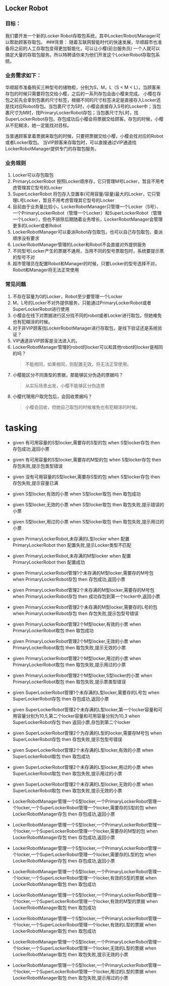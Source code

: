 ## Locker Robot

### 目标：
我们要开发一个新的Locker Robot存取包系统，其中Locker/Robot/Manager可以帮助顾客存取包。
###背景：
随着互联网智能时代的快速发展，华顺超市也准备将之前的人工存取包变得更加智能化，可以让小樱(前台服务员) 一个人就可以搞定大量的存取包服务。所以特聘请你来为他们开发这个LockerRobot存取包系统。

### 业务需求如下：
华顺超市准备购买三种型号的储物柜，分别为S，M，L（S < M < L）。当顾客来存包的时候只需要将包交给小樱，之后的一系列存包会由小樱来完成。
小樱在存包之前先会拿到包裹的尺寸标签，根据不同的尺寸标签决定是直接存入Locker还是找对应Robot存包。当包裹尺寸为S时，小樱会直接存入S号的Locker中；当包裹尺寸为M时，找PrimaryLockerRobot存包；当包裹尺寸为L时，找SuperLockerRobot存包。存包成功后小樱会将票据交给顾客。存包的时候，小樱从不犯糊涂，她一定能找对目标。

当普通顾客拿着票据来取包的时候，只要把票据交给小樱，小樱会找对应的Robot或者Locker取包。
当VIP顾客来存取包时，可以直接通过VIP通道找LockerRobotManager提供专门的存取包服务。

### 业务规则
1. Locker可以存包取包
2. PrimaryLockerRobot 按照Locker顺序存，它只管理M号Locker，暂且不用考虑管理其它型号的Locker
3. SuperLockerRobot 将包存入空置率(可用容量/容量)最大的Locker，它只管理L号Locker，暂且不用考虑管理其它型号的Locker
4. 目前由于业务量比较小，LockerRobotManager只管理一个Locker（S号）、一个PrimaryLockerRobot（管理一个Locker）和SuperLockerRobot（管理一个Locker），但也不排除后期随着业务增长，LockerRobotManager会管理更多的Locker或者Robot
5. LockerRobotManager可以委派Robot存包取包，也可以自己存包取包，委派顺序没有要求
6. LockerRobotManager管理的Locker和Robot不会直接对外提供服务
7. 不同型号Locker产生的票据不通用，当用不同的型号票取包时，系统要提示票的型号不对
8. 超市管理员在配置Robot和Manager的时候，只要Locker的型号选择不对，Robot和Manager将无法正常使用


### 常见问题
1. 不存在容量为0的Locker，Robot至少要管理一个Locker
2. M，L号的Locker不对外提供服务，只能通过PrimaryLockerRobot或者SuperLockerRobot进行使用
3. 小樱会在线下对票据进行区分找不同的robot或者Locker进行取包，但她难免也有犯糊涂的时候。
4. 对于非VIP顾客找LockerRobotManager进行存取包，是线下验证还是系统验证？
5. VIP通道非VIP顾客是没法进入的。
6. LockerRobotManager管理的robot的locker可以和其他robot的locker是相同的吗？
    >不能相同，如果相同，则配置无效，将无法正常使用。
7. 小樱能区分不同类型的票据，那能够区分伪造的票据吗？
    >从实际场景出发，小樱不能够区分伪造票
8. 小樱代理用户取完包后，会回收票据吗？
    >小樱会回收，但她自己取包的时候难免也有犯糊涂的时候。

# tasking

- given 有可用容量的S型locker,需要存的S型的包 when S型locker存包 then 存包成功,返回小票
- given 有可用容量的S型locker,需要存的M型的包 when S型locker存包 then 存包失败,提示包类型错误
- given 没有可用容量的S型locker,需要存S型的包 when S型locker存包 then 存包失败,提示容量已满

- given S型locker,有效的小票 when S型locker取包 then 取包成功
- given S型locker,无效的小票 when S型locker取包 then 取包失败,提示错误的小票
- given S型locker,用过的小票 when S型locker取包 then 取包失败,提示用过的小票

- given PrimaryLockerRobot,未存满的L型locker when 配置PrimaryLockerRobot then 配置失败,提示Locker类型不匹配
- given PrimaryLockerRobot,未存满的M型locker when 配置PrimaryLockerRobot then 配置成功
- given PrimaryLockerRobot管理1个未存满的M型locker,需要存的M号包 when PrimaryLockerRobot存包 then 存包成功,返回小票
- given PrimaryLockerRobot管理2个未存满的M型locker,需要存的M号包 when PrimaryLockerRobot存包 then 成功存包到第一个locker中,返回小票
- given PrimaryLockerRobot管理2个未存满的M型locker,需要存的L号的包 when PrimaryLockerRobot存包 then 存包失败,提示包型号错误

- given PrimaryLockerRobot管理2个M型locker,有效的小票 when PrimaryLockerRobot取包 then 取包成功
- given PrimaryLockerRobot管理2个M型locker,无效的小票 when PrimaryLockerRobot取包 then 取包失败,提示无效的小票
- given PrimaryLockerRobot管理2个M型locker,用过的小票 when PrimaryLockerRobot取包 then 取包失败,提示用过的小票
- given PrimaryLockerRobot管理2个M型locker,S型locker的小票 when PrimaryLockerRobot取包 then 取包失败,提示票类型错误

- given SuperLockerRobot管理1个未存满的L型locker,需要存的L号包 when SuperLockerRobot存包 then 存包成功,返回小票
- given SuperLockerRobot管理2个未存满的L型locker,第一个locker容量和可用容量分别为10,5,第二个locker容量和可用容量分别为10,3 when SuperLockerRobot存包 then 返回小票,存包到第二个locker
- given SuperLockerRobot管理2个为存满的L型的locker,需要存M号包 when SuperLockerRobot存包 then 存包失败,提示包型号错误

- given SuperLockerRobot管理2个未存满的L型locker,有效的小票 when SuperLockerRobot取包 then 取包成功
- given SuperLockerRobot管理2个未存满的L型locker,用过的小票 when SuperLockerRobot取包 then 取包失败,提示用过的小票
- given SuperLockerRobot管理2个未存满的L型locker,无效的小票 when SuperLockerRobot取包 then 取包失败,提示无效的小票


- LockerRobotManager管理一个S型locker,一个PrimaryLockerRobot管理一个locker,一个SuperLockerRobot管理一个locker,需要存的S型的包 when LockerRobotManager存包 then 存包成功,返回小票
- LockerRobotManager管理一个S型locker,一个PrimaryLockerRobot管理一个locker,一个SuperLockerRobot管理一个locker,需要存的M型的包 when LockerRobotManager存包 then 存包成功,返回小票
- LockerRobotManager管理一个S型locker,一个PrimaryLockerRobot管理一个locker,一个SuperLockerRobot管理一个locker,需要存的L型的包 when LockerRobotManager存包 then 存包成功,返回小票

- LockerRobotManager管理一个S型locker,一个PrimaryLockerRobot管理一个locker,一个SuperLockerRobot管理一个locker,有效的S型的票据 when LockerRobotManager取包 then 取包成功
- LockerRobotManager管理一个S型locker,一个PrimaryLockerRobot管理一个locker,一个SuperLockerRobot管理一个locker,有效的M型的票据 when LockerRobotManager取包 then 取包成功
- LockerRobotManager管理一个S型locker,一个PrimaryLockerRobot管理一个locker,一个SuperLockerRobot管理一个locker,有效的L型的票据 when LockerRobotManager取包 then 取包成功
- LockerRobotManager管理一个S型locker,一个PrimaryLockerRobot管理一个locker,一个SuperLockerRobot管理一个locker,无效的L型的票据 when LockerRobotManager取包 then 取包失败,提示无效的小票
- LockerRobotManager管理一个S型locker,一个PrimaryLockerRobot管理一个locker,一个SuperLockerRobot管理一个locker,用过的L型的票据 when LockerRobotManager取包 then 取包失败,提示用过的小票


 
